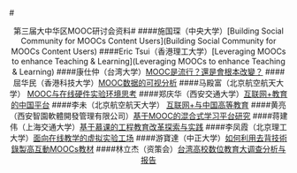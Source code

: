 #<center>第三届大中华区MOOC研讨会资料#
####施国琛（中央大学）[Building Social Community for MOOCs Content Users](Building Social Community for MOOCs Content Users)
####Eric Tsui（香港理工大学）[Leveraging MOOCs to enhance Teaching & Learning](Leveraging MOOCs to enhance Teaching & Learning)
####康仕仲（台湾大学）[MOOC是流行？還是會根本改變？](MOOC是流行？還是會根本改變？)
####屈华民（香港科技大学）[MOOC数据的可视分析](MOOC数据的可视分析)
####马殿富（北京航空航天大学） [MOOC与在线硬件实验环境思考](MOOC与在线硬件实验环境思考)
####郑庆华（西安交通大学）[互联网+教育的中国平台](互联网+教育的中国平台)
####李未（北京航空航天大学）  [互联网+与中国高等教育](互联网+与中国高等教育)
####黄亮（西安智園軟體開發管理有限公司）[基于MOOC的混合式学习平台研究](基于MOOC的混合式学习平台研究)
####蒋建伟（上海交通大学）[基于慕课的工程教育改革探索与实践](基于慕课的工程教育改革探索与实践)
####李凤霞（北京理工大学）[面向在线教学的虚拟实验工场](面向在线教学的虚拟实验工场)
####游寶達（中正大学）[如何利用去背技術錄製高互動MOOCs教材](如何利用去背技術錄製高互動MOOCs教材)
####林立杰（资策会）[台湾高校数位教育大调查分析与报告](台湾高校数位教育大调查分析与报告)
